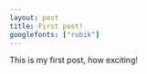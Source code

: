 ```yaml
---
layout: post
title: First post!
googlefonts: ["rubik"]
---
```


This is my first post, how exciting!
